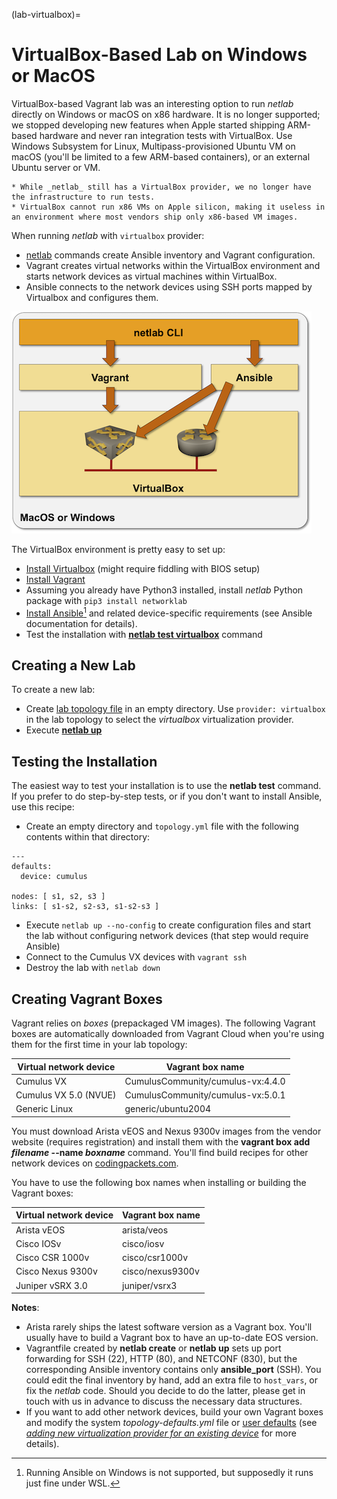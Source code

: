 (lab-virtualbox)=
# VirtualBox-Based Lab on Windows or MacOS

VirtualBox-based Vagrant lab was an interesting option to run *netlab* directly on Windows or macOS on x86 hardware. It is no longer supported; we stopped developing new features when Apple started shipping ARM-based hardware and never ran integration tests with VirtualBox. Use Windows Subsystem for Linux, Multipass-provisioned Ubuntu VM on macOS (you'll be limited to a few ARM-based containers), or an external Ubuntu server or VM.

```{warning}
* While _netlab_ still has a VirtualBox provider, we no longer have the infrastructure to run tests.
* VirtualBox cannot run x86 VMs on Apple silicon, making it useless in an environment where most vendors ship only x86-based VM images.
```

When running _netlab_ with `virtualbox` provider:

* [netlab](../netlab/cli.md) commands create Ansible inventory and Vagrant configuration.
* Vagrant creates virtual networks within the VirtualBox environment and starts network devices as virtual machines within VirtualBox.
* Ansible connects to the network devices using SSH ports mapped by Virtualbox and configures them.

![VirtualBox-based architecture](../install/virtual-box-architecture.png)

The VirtualBox environment is pretty easy to set up:

* [Install Virtualbox](https://www.virtualbox.org/wiki/Downloads) (might require fiddling with BIOS setup)
* [Install Vagrant](https://www.vagrantup.com/docs/installation)
* Assuming you already have Python3 installed, install *netlab* Python package with `pip3 install networklab`
* [Install Ansible](https://docs.ansible.com/ansible/latest/installation_guide/intro_installation.html)[^1] and related device-specific requirements (see Ansible documentation for details).
* Test the installation with **[netlab test virtualbox](../netlab/test.md)** command

## Creating a New Lab
To create a new lab:

* Create [lab topology file](../topology-overview.md) in an empty directory. Use `provider: virtualbox` in the lab topology to select the *virtualbox* virtualization provider.
* Execute **[netlab up](../netlab/up.md)**

[^1]: Running Ansible on Windows is not supported, but supposedly it runs just fine under WSL. 

## Testing the Installation

The easiest way to test your installation is to use the **netlab test** command. If you prefer to do step-by-step tests, or if you don't want to install Ansible, use this recipe:

* Create an empty directory and `topology.yml` file with the following contents within that directory:

```
---
defaults:
  device: cumulus

nodes: [ s1, s2, s3 ]
links: [ s1-s2, s2-s3, s1-s2-s3 ]
```

* Execute `netlab up --no-config` to create configuration files and start the lab without configuring network devices (that step would require Ansible)
* Connect to the Cumulus VX devices with `vagrant ssh`
* Destroy the lab with `netlab down`

## Creating Vagrant Boxes

Vagrant relies on *boxes* (prepackaged VM images). The following Vagrant boxes are automatically downloaded from Vagrant Cloud when you're using them for the first time in your lab topology:

| Virtual network device | Vagrant box name   |
|------------------------|--------------------|
| Cumulus VX             | CumulusCommunity/cumulus-vx:4.4.0 |
| Cumulus VX 5.0 (NVUE)            | CumulusCommunity/cumulus-vx:5.0.1|
| Generic Linux          | generic/ubuntu2004 |

You must download Arista vEOS and Nexus 9300v images from the vendor website (requires registration) and install them with the **vagrant box add _filename_ \-\-name _boxname_** command. You'll find build recipes for other network devices on [codingpackets.com](https://codingpackets.com/blog/tag/#vagrant).

You have to use the following box names when installing or building the Vagrant boxes:

| Virtual network device | Vagrant box name   |
|------------------------|--------------------|
| Arista vEOS            | arista/veos        |
| Cisco IOSv             | cisco/iosv         |
| Cisco CSR 1000v        | cisco/csr1000v     |
| Cisco Nexus 9300v      | cisco/nexus9300v   |
| Juniper vSRX 3.0       | juniper/vsrx3      |

**Notes**:

* Arista rarely ships the latest software version as a Vagrant box. You'll usually have to build a Vagrant box to have an up-to-date EOS version.
* Vagrantfile created by **netlab create** or **netlab up** sets up port forwarding for SSH (22), HTTP (80), and NETCONF (830), but the corresponding Ansible inventory contains only **ansible_port** (SSH). You could edit the final inventory by hand, add an extra file to `host_vars`, or fix the *netlab* code. Should you decide to do the latter, please get in touch with us in advance to discuss the necessary data structures.
* If you want to add other network devices, build your own Vagrant boxes and modify the system *topology-defaults.yml* file or [user defaults](defaults-user-file) (see [_adding new virtualization provider for an existing device_](../dev/device-platform.md) for more details). 

